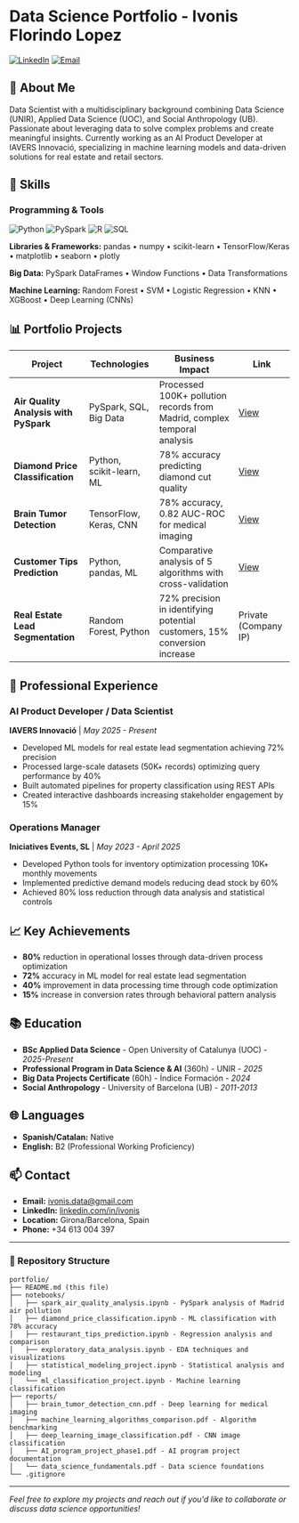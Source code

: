 # Data Science Portfolio - Ivonis Florindo Lopez

[![LinkedIn](https://img.shields.io/badge/LinkedIn-Connect-blue)](https://linkedin.com/in/ivonis)
[![Email](https://img.shields.io/badge/Email-ivonis.data@gmail.com-red)](mailto:ivonis.data@gmail.com)

## 👋 About Me

Data Scientist with a multidisciplinary background combining Data Science (UNIR), Applied Data Science (UOC), and Social Anthropology (UB). Passionate about leveraging data to solve complex problems and create meaningful insights. Currently working as an AI Product Developer at IAVERS Innovació, specializing in machine learning models and data-driven solutions for real estate and retail sectors.

## 🚀 Skills

### Programming & Tools
![Python](https://img.shields.io/badge/Python-Expert-brightgreen)
![PySpark](https://img.shields.io/badge/PySpark-Intermediate-yellow)
![R](https://img.shields.io/badge/R-Learning-orange)
![SQL](https://img.shields.io/badge/SQL-Intermediate-yellow)

**Libraries & Frameworks:** pandas • numpy • scikit-learn • TensorFlow/Keras • matplotlib • seaborn • plotly

**Big Data:** PySpark DataFrames • Window Functions • Data Transformations

**Machine Learning:** Random Forest • SVM • Logistic Regression • KNN • XGBoost • Deep Learning (CNNs)

## 📊 Portfolio Projects

| Project | Technologies | Business Impact | Link |
|---------|--------------|-----------------|------|
| **Air Quality Analysis with PySpark** | PySpark, SQL, Big Data | Processed 100K+ pollution records from Madrid, complex temporal analysis | [View](./spark_air_quality_analysis.ipynb) |
| **Diamond Price Classification** | Python, scikit-learn, ML | 78% accuracy predicting diamond cut quality | [View](./diamond_price_classification.ipynb) |
| **Brain Tumor Detection** | TensorFlow, Keras, CNN | 78% accuracy, 0.82 AUC-ROC for medical imaging | [View](./brain_tumor_detection_cnn.pdf) |
| **Customer Tips Prediction** | Python, pandas, ML | Comparative analysis of 5 algorithms with cross-validation | [View](./restaurant_tips_prediction.ipynb) |
| **Real Estate Lead Segmentation** | Random Forest, Python | 72% precision in identifying potential customers, 15% conversion increase | Private (Company IP) |

## 💼 Professional Experience

### AI Product Developer / Data Scientist
**IAVERS Innovació** | *May 2025 - Present*
- Developed ML models for real estate lead segmentation achieving 72% precision
- Processed large-scale datasets (50K+ records) optimizing query performance by 40%
- Built automated pipelines for property classification using REST APIs
- Created interactive dashboards increasing stakeholder engagement by 15%

### Operations Manager
**Iniciatives Events, SL** | *May 2023 - April 2025*
- Developed Python tools for inventory optimization processing 10K+ monthly movements
- Implemented predictive demand models reducing dead stock by 60%
- Achieved 80% loss reduction through data analysis and statistical controls

## 📈 Key Achievements

- **80%** reduction in operational losses through data-driven process optimization
- **72%** accuracy in ML model for real estate lead segmentation
- **40%** improvement in data processing time through code optimization
- **15%** increase in conversion rates through behavioral pattern analysis

## 📚 Education

- **BSc Applied Data Science** - Open University of Catalunya (UOC) - *2025-Present*
- **Professional Program in Data Science & AI** (360h) - UNIR - *2025*
- **Big Data Projects Certificate** (60h) - Índice Formación - *2024*
- **Social Anthropology** - University of Barcelona (UB) - *2011-2013*

## 🌐 Languages

- **Spanish/Catalan:** Native
- **English:** B2 (Professional Working Proficiency)

## 📫 Contact

- **Email:** ivonis.data@gmail.com
- **LinkedIn:** [linkedin.com/in/ivonis](https://linkedin.com/in/ivonis)
- **Location:** Girona/Barcelona, Spain
- **Phone:** +34 613 004 397

---

### 📂 Repository Structure

```
portfolio/
├── README.md (this file)
├── notebooks/
│   ├── spark_air_quality_analysis.ipynb - PySpark analysis of Madrid air pollution
│   ├── diamond_price_classification.ipynb - ML classification with 78% accuracy
│   ├── restaurant_tips_prediction.ipynb - Regression analysis and comparison
│   ├── exploratory_data_analysis.ipynb - EDA techniques and visualizations
│   ├── statistical_modeling_project.ipynb - Statistical analysis and modeling
│   └── ml_classification_project.ipynb - Machine learning classification
├── reports/
│   ├── brain_tumor_detection_cnn.pdf - Deep learning for medical imaging
│   ├── machine_learning_algorithms_comparison.pdf - Algorithm benchmarking
│   ├── deep_learning_image_classification.pdf - CNN image classification
│   ├── AI_program_project_phase1.pdf - AI program project documentation
│   └── data_science_fundamentals.pdf - Data science foundations
└── .gitignore
```

---

*Feel free to explore my projects and reach out if you'd like to collaborate or discuss data science opportunities!*